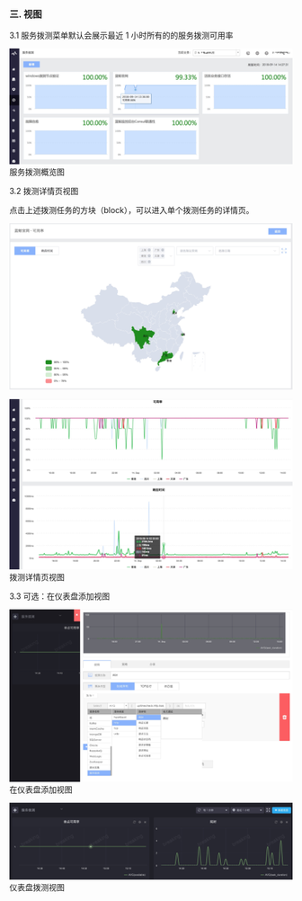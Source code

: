 ### 三. 视图

3.1 服务拨测菜单默认会展示最近 1 小时所有的的服务拨测可用率

![](../../media/15369065075786.jpg)
服务拨测概览图

3.2 拨测详情页视图

点击上述拨测任务的方块（block），可以进入单个拨测任务的详情页。

![](../../media/15369067030025.jpg)

![](../../media/15369069022259.jpg)
拨测详情页视图

3.3 可选：在仪表盘添加视图

![](../../media/15369097029175.jpg)
在仪表盘添加视图

![](../../media/15369096411514.jpg)
仪表盘拨测视图
